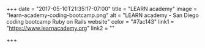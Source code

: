 +++
date = "2017-05-10T21:35:17-07:00"
title = "LEARN academy"
image = "learn-academy-coding-bootcamp.png"
alt = "LEARN academy - San Diego coding bootcamp Ruby on Rails website"
color = "#7ac143"
link1 = "https://www.learnacademy.org"
link2 = ""

+++
